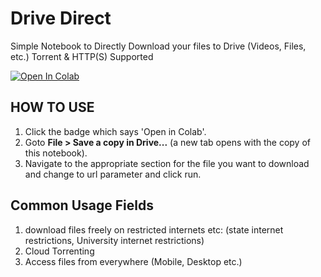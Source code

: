 # Drive Direct
Simple Notebook to Directly Download your files to Drive (Videos, Files, etc.) Torrent &amp; HTTP(S) Supported

<a href="https://colab.research.google.com/github/iamnotagentleman/Drive-Direct/blob/master/Drive_Direct.ipynb" target="_parent"><img src="https://colab.research.google.com/assets/colab-badge.svg" alt="Open In Colab"/></a>

## HOW TO USE
  1. Click the badge which says 'Open in Colab'.
  2. Goto **File > Save a copy in Drive...** (a new tab opens with the copy of this notebook).
  3. Navigate to the appropriate section for the file you want to download and change to url parameter and click run.
 
 ## Common Usage Fields
  1. download files freely on restricted internets etc: (state internet restrictions, University internet restrictions)
  2. Cloud Torrenting
  3. Access files from everywhere (Mobile, Desktop etc.)
